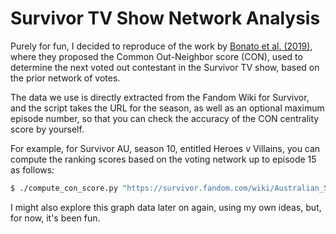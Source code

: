 # Survivor TV Show Network Analysis

Purely for fun, I decided to reproduce of the work by [Bonato et al. (2019)](https://arxiv.org/abs/1909.06810), where they proposed the Common Out-Neighbor score (CON), used to determine the next voted out contestant in the Survivor TV show, based on the prior network of votes.

The data we use is directly extracted from the Fandom Wiki for Survivor, and the script takes the URL for the season, as well as an optional maximum episode number, so that you can check the accuracy of the CON centrality score by yourself.

For example, for Survivor AU, season 10, entitled Heroes v Villains, you can compute the ranking scores based on the voting network up to episode 15 as follows:

```bash
$ ./compute_con_score.py "https://survivor.fandom.com/wiki/Australian_Survivor:_Heroes_v_Villains" 15
```

I might also explore this graph data later on again, using my own ideas, but, for now, it's been fun.
